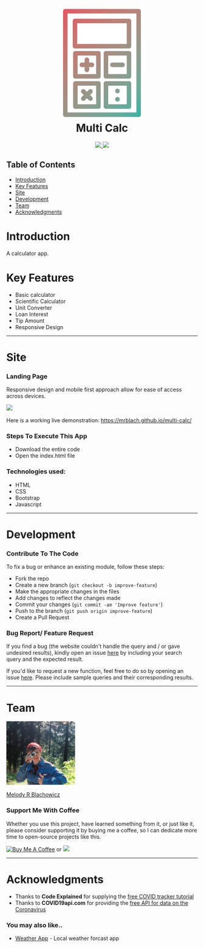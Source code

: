 <h1 align="center">
<br>
  <a href="https://github.com/MRBlach/multi-calc">
    <img src="images/calc-lg.png" alt="logo.png">
  </a><br>
Multi Calc
</h1> 
<p align="center">
  <a href="https://saythanks.io/to/melodyblachowicz%40gmail.com">
    <img src="https://img.shields.io/badge/SayThanks.io-%E2%98%BC-1EAEDB.svg">
  </a>
  <a href="https://www.paypal.com/paypalme/MRBlacho">
    <img src="https://img.shields.io/badge/$-donate-49eb34.svg?maxAge=2592000&amp;style=flat">
  </a>
</p>

## Table of Contents

- [Introduction](#introduction)
- [Key Features](#features)
- [Site](#site)
- [Development](#development)
- [Team](#team)
- [Acknowledgments](#acknowledgments)

<h1 id="introduction">Introduction</h1>

A calculator app.

<h1 id="features">Key Features</h1>

+ Basic calculator
+ Scientific Calculator
+ Unit Converter
+ Loan Interest
+ Tip Amount
+ Responsive Design

---
<h1 id="site">Site</h1>

### Landing Page

Responsive design and mobile first approach allow for ease of access across devices.

<img src="images/.png">

Here is a working live demonstration: https://mrblach.github.io/multi-calc/

### Steps To Execute This App
- Download the entire code
- Open the index.html file

### Technologies used:
- HTML
- CSS 
- Bootstrap
- Javascript 

---
<h1 id="development">Development</h1>

### Contribute To The Code

To fix a bug or enhance an existing module, follow these steps:

- Fork the repo
- Create a new branch (`git checkout -b improve-feature`)
- Make the appropriate changes in the files
- Add changes to reflect the changes made
- Commit your changes (`git commit -am 'Improve feature'`)
- Push to the branch (`git push origin improve-feature`)
- Create a Pull Request 

### Bug Report/ Feature Request

If you find a bug (the website couldn't handle the query and / or gave undesired results), kindly open an issue [here](https://github.com/MRBlach/covid-19/issues/new) by including your search query and the expected result.

If you'd like to request a new function, feel free to do so by opening an issue [here](https://github.com/MRBlach/covid-19/issues/new). Please include sample queries and their corresponding results.

---
<h1 id="team">Team</h1>
<img alt="user profile picture" src="https://github.com/MRBlach/covid-19/blob/main/images/avatar.png?raw=true"/>

[Melody R Blachowicz](https://github.com/MRBlach) 
 
### Support Me With Coffee

Whether you use this project, have learned something from it, or just like it, please consider supporting it by buying me a coffee, so I can dedicate more time to open-source projects like this.

<a href="https://www.buymeacoffee.com/MRBlach" target="_blank"><img src="https://www.buymeacoffee.com/assets/img/custom_images/yellow_img.png" alt="Buy Me A Coffee" style="height: auto !important;width: auto !important;" ></a>   or   <a href="https://www.patreon.com/MRBlach"><img src="https://c5.patreon.com/external/logo/become_a_patron_button@2x.png" width="160"></a>

---
<h1 id="acknowledgments">Acknowledgments</h1>

+ Thanks to **Code Explained** for supplying the [free COVID tracker tutorial](https://www.youtube.com/watch?v=BzUFQDP8B28)
+ Thanks to **COVID19api.com** for providing the [free API for data on the Coronavirus](https://covid19api.com/)

### You may also like..

+ [Weather App](https://github.com/MRBlach/weather-api "Weather App") - Local weather forcast app
